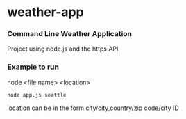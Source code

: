 # weather-app
<h3>Command Line Weather Application</h3>
<p>Project using node.js and the https API</p>
<h3>Example to run</h3>
<p>node &lt;file name&gt; &lt;location&gt;</p>
<code>node app.js seattle</code>
</br>
<p>location can be in the form city/city,country/zip code/city ID</p>
